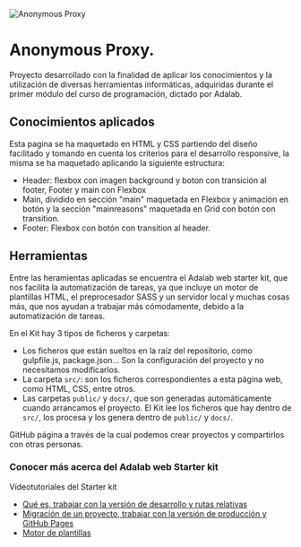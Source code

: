 ![Anonymous Proxy](http://beta.adalab.es/modulo-1-evaluacion-final-Laura733/)

# Anonymous Proxy.

Proyecto desarrollado con la finalidad de aplicar los conocimientos y la utilización de diversas herramientas informáticas, adquiridas durante el primer módulo del curso de programación, dictado por Adalab.

## Conocimientos aplicados

Esta pagina se ha maquetado en HTML y CSS partiendo del diseño facilitado y tomando en cuenta los criterios para el desarrollo responsive, la misma se ha maquetado aplicando la siguiente estructura:

- Header: flexbox con imagen background y boton con transición al footer, Footer y main con Flexbox
- Main, dividido en sección "main" maquetada en Flexbox y animación en botón y la sección "mainreasons" maquetada en Grid con botón con transition.
- Footer: Flexbox con botón con transition al header.

## Herramientas

Entre las heramientas aplicadas se encuentra el Adalab web starter kit, que nos facilita la automatización de tareas, ya que incluye un motor de plantillas HTML, el preprocesador SASS y un servidor local y muchas cosas más, que nos ayudan a trabajar más cómodamente, debido a la automatización de tareas.

En el Kit hay 3 tipos de ficheros y carpetas:

- Los ficheros que están sueltos en la raíz del repositorio, como gulpfile.js, package.json... Son la configuración del proyecto y no necesitamos modificarlos.
- La carpeta `src/`: son los ficheros correspondientes a esta página web, como HTML, CSS, entre otros.
- Las carpetas `public/` y `docs/`, que son generadas automáticamente cuando arrancamos el proyecto. El Kit lee los ficheros que hay dentro de `src/`, los procesa y los genera dentro de `public/` y `docs/`.

GitHub página a través de la cual podemos crear proyectos y compartirlos con otras personas.

### Conocer más acerca del Adalab web Starter kit

Vídeotutoriales del Starter kit

- [Qué es, trabajar con la versión de desarrollo y rutas relativas](https://www.youtube.com/watch?v=XwvhXvBijos)
- [Migración de un proyecto, trabajar con la versión de producción y GitHub Pages](https://www.youtube.com/watch?v=qqGClcgt9Uc)
- [Motor de plantillas](https://www.youtube.com/watch?v=4GwXOJ045Zg)

